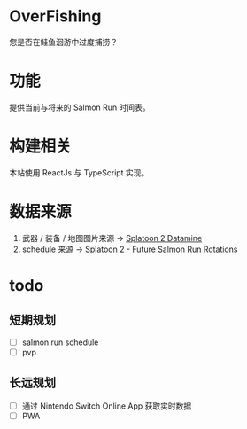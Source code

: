# OverFishing

您是否在鲑鱼洄游中过度捕捞？

# 功能

提供当前与将来的 Salmon Run 时间表。

# 构建相关

本站使用 ReactJs 与 TypeScript 实现。

# 数据来源

1. 武器 / 装备 / 地图图片来源 -> [Splatoon 2 Datamine](https://leanny.github.io/splat2/en_files.html)
2. schedule 来源 -> [Splatoon 2 - Future Salmon Run Rotations](https://content.oatmealdome.me/bcat/salmon_run)

# todo

## 短期规划

- [ ] salmon run schedule
- [ ] pvp

## 长远规划

- [ ] 通过 Nintendo Switch Online App 获取实时数据
- [ ] PWA
